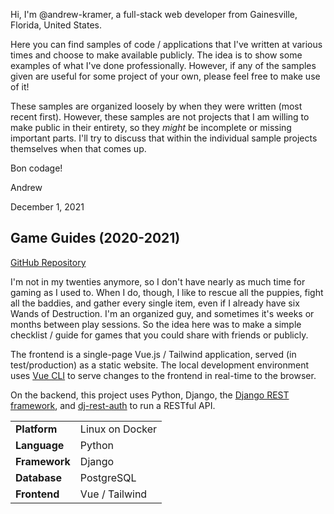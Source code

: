 Hi, I'm @andrew-kramer, a full-stack web developer from Gainesville, Florida, United States.

Here you can find samples of code / applications that I've written at various times and choose to make available publicly. The idea is to show some examples of what I've done professionally. However, if any of the samples given are useful for some project of your own, please feel free to make use of it!

These samples are organized loosely by when they were written (most recent first). However, these samples are not projects that I am willing to make public in their entirety, so they *might* be incomplete or missing important parts. I'll try to discuss that within the individual sample projects themselves when that comes up.


Bon codage!

Andrew

December 1, 2021

## Game Guides (2020-2021)

[GitHub Repository](https://github.com/andrew-kramer/django-guides-code-sample)

I'm not in my twenties anymore, so I don't have nearly as much time for gaming as I used to. When I do, though, I like to rescue all the puppies, fight all the baddies, and gather every single item, even if I already have six Wands of Destruction. I'm an organized guy, and sometimes it's weeks or months between play sessions. So the idea here was to make a simple checklist / guide for games that you could share with friends or publicly.

The frontend is a single-page Vue.js / Tailwind application, served (in test/production) as a static website. The local development environment uses [Vue CLI](https://cli.vuejs.org/) to serve changes to the frontend in real-time to the browser.

On the backend, this project uses Python, Django, the [Django REST framework](https://www.django-rest-framework.org/), and [dj-rest-auth](https://pypi.org/project/dj-rest-auth/) to run a RESTful API.

| | |
|---|---|
| **Platform** | Linux on Docker |
| **Language** | Python |
| **Framework** | Django |
| **Database** | PostgreSQL |
| **Frontend** | Vue / Tailwind |
